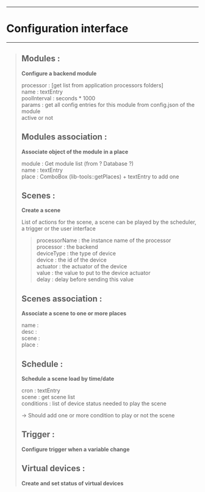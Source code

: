 ***

Configuration interface
=======================

***

> Modules :
> ---------
> 
> **Configure a backend module**
> 
> 	processor : [get list from application processors folders]  
> 	name : textEntry  
> 	poolInterval : seconds * 1000  
> 	params : get all config entries for this module from config.json of the module  
> 	active or not  
>   
>   
> Modules association :  
> ---------------------  
>   
> **Associate object of the module in a place**  
>   
> 	module : Get module list (from ? Database ?)  
> 	name : textEntry  
> 	place : ComboBox (lib-tools::getPlaces) + textEntry to add one  
>   
>   
> Scenes :  
> --------  
>   
> **Create a scene**  
>   
>   List of actions for the scene, a scene can be played by the scheduler, a trigger or the user interface
>   
>>   processorName : the instance name of the processor  
>>   processor : the backend  
>>   deviceType : the type of device  
>>   device : the id of the device  
>>   actuator : the actuator of the device  
>>   value : the value to put to the device actuator  
>>   delay : delay before sending this value  
>   
> Scenes association :  
> --------------------  
>   
> **Associate a scene to one or more places**  
>   
> 	name :  
> 	desc :  
> 	scene :  
> 	place :  
>   
> Schedule :  
> ----------  
>   
> **Schedule a scene load by time/date**  
>   
> 	cron : textEntry  
> 	scene : get scene list  
>   conditions : list of device status needed to play the scene
>   
> -> Should add one or more condition to play or not the scene  
>   
> Trigger :  
> ---------  
>   
> **Configure trigger when a variable change**
>
> Virtual devices :
> -----------------
>
> **Create and set status of virtual devices**
>

